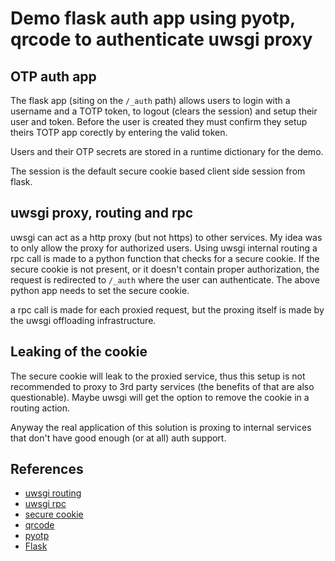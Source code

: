 # Demo flask auth app using pyotp, qrcode to authenticate uwsgi proxy

## OTP auth app

The flask app (siting on the `/_auth` path) allows users to login with a username and a TOTP token,
to logout (clears the session) and setup their user and token. Before the user is created they must
confirm they setup theirs TOTP app corectly by entering the valid token.

Users and their OTP secrets are stored in a runtime dictionary for the demo.

The session is the default secure cookie based client side session from flask.

## uwsgi proxy, routing and rpc

uwsgi can act as a http proxy (but not https) to other services. My idea was to only allow the proxy for
authorized users. Using uwsgi internal routing a rpc call is made to a python function that checks for a
secure cookie. If the secure cookie is not present, or it doesn't contain proper authorization, the request
is redirected to `/_auth` where the user can authenticate. The above python app needs to set the secure cookie.

a rpc call is made for each proxied request, but the proxing itself is made by the uwsgi offloading infrastructure.

## Leaking of the cookie

The secure cookie will leak to the proxied service, thus this setup is not recommended to proxy to 3rd party services
(the benefits of that are also questionable). Maybe uwsgi will get the option to remove the cookie in a routing action.

Anyway the real application of this solution is proxing to internal services that don't have good enough (or at all)
auth support.

## References

* [uwsgi routing](http://uwsgi-docs.readthedocs.org/en/latest/InternalRouting.html)
* [uwsgi rpc](http://uwsgi-docs.readthedocs.org/en/latest/RPC.html)
* [secure cookie](http://werkzeug.pocoo.org/docs/0.11/contrib/securecookie/)
* [qrcode](https://pypi.python.org/pypi/qrcode)
* [pyotp](https://pyotp.readthedocs.org)
* [Flask](http://flask.pocoo.org/)
